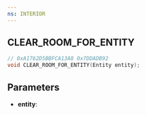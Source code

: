 ```yaml
---
ns: INTERIOR
---
```

## CLEAR_ROOM_FOR_ENTITY

```c
// 0xA1762D5BBFCA13A8 0x7DDADB92
void CLEAR_ROOM_FOR_ENTITY(Entity entity);
```

## Parameters
* **entity**:
